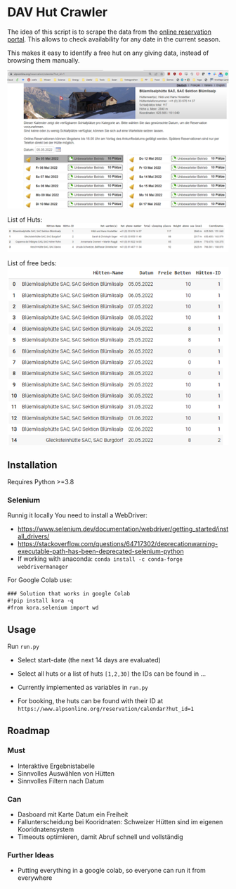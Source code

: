 # DAV Hut Crawler

The idea of this script is to scrape the data from the [online reservation portal](https://www.alpenverein.de/huetten-wege-touren/huetteninfo/huetten-in-den-alpen/onlinereservierungssystem-der-alpenvereinshuetten_aid_28962.html). This allows to check availability for any date in the current season. 

This makes it easy to identify a free hut on any giving data, instead of browsing them manually.

![](doc\HRSReservationen.png)

List of Huts:
![](doc\results_huts.png)

List of free beds:
![](doc\results_empty_bed.png)

## Installation

Requires Python >=3.8

### Selenium

Runnig it locally You need to install a WebDriver:
- https://www.selenium.dev/documentation/webdriver/getting_started/install_drivers/
- https://stackoverflow.com/questions/64717302/deprecationwarning-executable-path-has-been-deprecated-selenium-python
- If working with anaconda: ```conda install -c conda-forge webdrivermanager```


For Google Colab use:

```
### Solution that works in google Colab
#!pip install kora -q
#from kora.selenium import wd
```


## Usage

Run ```run.py```

- Select start-date (the next 14 days are evaluated)
- Select all huts or a list of huts ```[1,2,30]``` the IDs can be found in ...
- Currently implemented as variables in  ```run.py```

- For booking, the huts can be found with their ID at ```https://www.alpsonline.org/reservation/calendar?hut_id=1```


## Roadmap

### Must

- Interaktive Ergebnistabelle
- Sinnvolles Auswählen von Hütten
- Sinnvolles Filtern nach Datum


### Can

- Dasboard mit Karte Datum ein Freiheit
- Fallunterscheidung bei Kooridnaten: Schweizer Hütten sind im eigenen Kooridnatensystem
- Timeouts optimieren, damit Abruf schnell und vollständig

### Further Ideas

- Putting everything in a google colab, so everyone can run it from everywhere